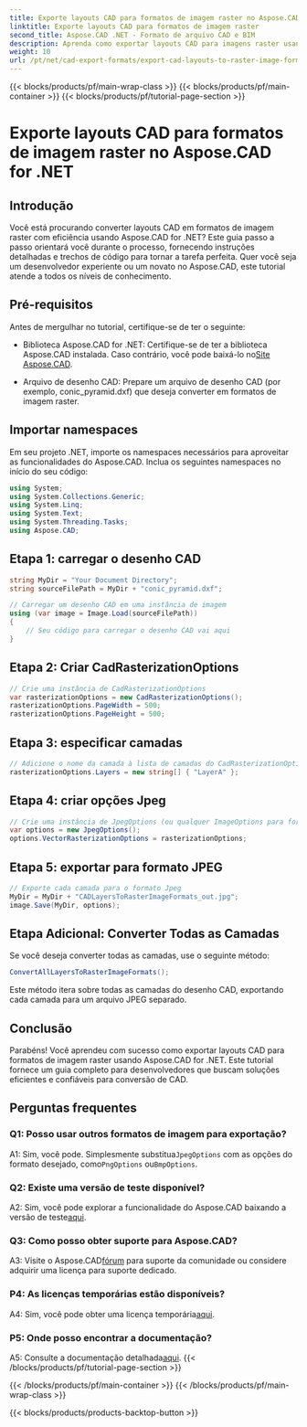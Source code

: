 ```yaml
---
title: Exporte layouts CAD para formatos de imagem raster no Aspose.CAD for .NET
linktitle: Exporte layouts CAD para formatos de imagem raster
second_title: Aspose.CAD .NET - Formato de arquivo CAD e BIM
description: Aprenda como exportar layouts CAD para imagens raster usando Aspose.CAD for .NET. Siga nosso guia passo a passo para uma conversão perfeita.
weight: 10
url: /pt/net/cad-export-formats/export-cad-layouts-to-raster-image-formats/
---
```


{{< blocks/products/pf/main-wrap-class >}}
{{< blocks/products/pf/main-container >}}
{{< blocks/products/pf/tutorial-page-section >}}

# Exporte layouts CAD para formatos de imagem raster no Aspose.CAD for .NET

## Introdução

Você está procurando converter layouts CAD em formatos de imagem raster com eficiência usando Aspose.CAD for .NET? Este guia passo a passo orientará você durante o processo, fornecendo instruções detalhadas e trechos de código para tornar a tarefa perfeita. Quer você seja um desenvolvedor experiente ou um novato no Aspose.CAD, este tutorial atende a todos os níveis de conhecimento.

## Pré-requisitos

Antes de mergulhar no tutorial, certifique-se de ter o seguinte:

- Biblioteca Aspose.CAD for .NET: Certifique-se de ter a biblioteca Aspose.CAD instalada. Caso contrário, você pode baixá-lo no[Site Aspose.CAD](https://releases.aspose.com/cad/net/).

- Arquivo de desenho CAD: Prepare um arquivo de desenho CAD (por exemplo, conic_pyramid.dxf) que deseja converter em formatos de imagem raster.

## Importar namespaces

Em seu projeto .NET, importe os namespaces necessários para aproveitar as funcionalidades do Aspose.CAD. Inclua os seguintes namespaces no início do seu código:

```csharp
using System;
using System.Collections.Generic;
using System.Linq;
using System.Text;
using System.Threading.Tasks;
using Aspose.CAD;
```

## Etapa 1: carregar o desenho CAD

```csharp
string MyDir = "Your Document Directory";
string sourceFilePath = MyDir + "conic_pyramid.dxf";

// Carregar um desenho CAD em uma instância de imagem
using (var image = Image.Load(sourceFilePath))
{
    // Seu código para carregar o desenho CAD vai aqui
}
```

## Etapa 2: Criar CadRasterizationOptions

```csharp
// Crie uma instância de CadRasterizationOptions
var rasterizationOptions = new CadRasterizationOptions();
rasterizationOptions.PageWidth = 500;
rasterizationOptions.PageHeight = 500;
```

## Etapa 3: especificar camadas

```csharp
// Adicione o nome da camada à lista de camadas do CadRasterizationOptions
rasterizationOptions.Layers = new string[] { "LayerA" };
```

## Etapa 4: criar opções Jpeg

```csharp
// Crie uma instância de JpegOptions (ou qualquer ImageOptions para formatos raster)
var options = new JpegOptions();
options.VectorRasterizationOptions = rasterizationOptions;
```

## Etapa 5: exportar para formato JPEG

```csharp
// Exporte cada camada para o formato Jpeg
MyDir = MyDir + "CADLayersToRasterImageFormats_out.jpg";
image.Save(MyDir, options);
```

## Etapa Adicional: Converter Todas as Camadas

Se você deseja converter todas as camadas, use o seguinte método:

```csharp
ConvertAllLayersToRasterImageFormats();
```

Este método itera sobre todas as camadas do desenho CAD, exportando cada camada para um arquivo JPEG separado.

## Conclusão

Parabéns! Você aprendeu com sucesso como exportar layouts CAD para formatos de imagem raster usando Aspose.CAD for .NET. Este tutorial fornece um guia completo para desenvolvedores que buscam soluções eficientes e confiáveis para conversão de CAD.

## Perguntas frequentes

### Q1: Posso usar outros formatos de imagem para exportação?

 A1: Sim, você pode. Simplesmente substitua`JpegOptions` com as opções do formato desejado, como`PngOptions` ou`BmpOptions`.

### Q2: Existe uma versão de teste disponível?

 A2: Sim, você pode explorar a funcionalidade do Aspose.CAD baixando a versão de teste[aqui](https://releases.aspose.com/).

### Q3: Como posso obter suporte para Aspose.CAD?

 A3: Visite o Aspose.CAD[fórum](https://forum.aspose.com/c/cad/19) para suporte da comunidade ou considere adquirir uma licença para suporte dedicado.

### P4: As licenças temporárias estão disponíveis?

 A4: Sim, você pode obter uma licença temporária[aqui](https://purchase.aspose.com/temporary-license/).

### P5: Onde posso encontrar a documentação?

 A5: Consulte a documentação detalhada[aqui](https://reference.aspose.com/cad/net/).
{{< /blocks/products/pf/tutorial-page-section >}}

{{< /blocks/products/pf/main-container >}}
{{< /blocks/products/pf/main-wrap-class >}}

{{< blocks/products/products-backtop-button >}}
